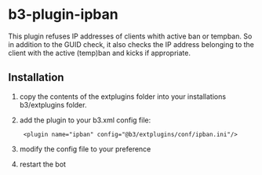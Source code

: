 b3-plugin-ipban
===============

This plugin refuses IP addresses of clients whith active ban or tempban. So in addition to the GUID check, it also
checks the IP address belonging to the client with the active (temp)ban and kicks if appropriate.

## Installation

1. copy the contents of the extplugins folder into your installations b3/extplugins folder.
2. add the plugin to your b3.xml config file:

        <plugin name="ipban" config="@b3/extplugins/conf/ipban.ini"/>
3. modify the config file to your preference
4. restart the bot